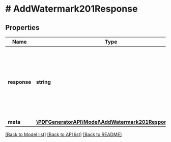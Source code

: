# # AddWatermark201Response

## Properties

Name | Type | Description | Notes
------------ | ------------- | ------------- | -------------
**response** | **string** | Base64 encoded document if the output&#x3D;base64 is used or URL to the document when the output&#x3D;url is used. | [optional]
**meta** | [**\PDFGeneratorAPI\Model\AddWatermark201ResponseMeta**](AddWatermark201ResponseMeta.md) |  | [optional]

[[Back to Model list]](../../README.md#models) [[Back to API list]](../../README.md#endpoints) [[Back to README]](../../README.md)
